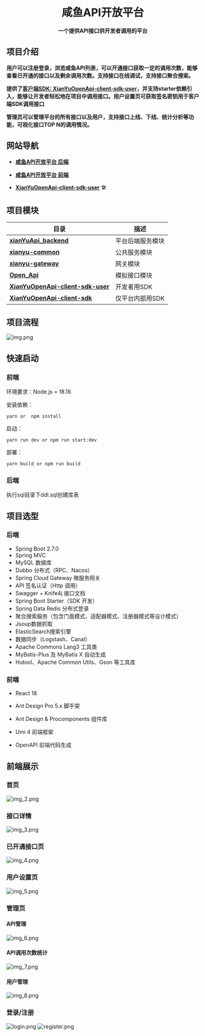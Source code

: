 <h1 align="center">咸鱼API开放平台</h1>
<p align="center"><strong>一个提供API接口供开发者调用的平台 </strong></p>

## 项目介绍



**用户可以注册登录，浏览咸鱼API列表，可以开通接口获取一定的调用次数，能够查看已开通的接口以及剩余调用次数。支持接口在线调试，支持接口聚合搜索。**

**提供了[客户端SDK: XianYuOpenApi-client-sdk-user](https://github.com/xianyu2023/XianYuOpenApi-client-sdk-user)，并支持starter依赖引入，能够让开发者轻松地在项目中调用接口。用户设置页可获取签名密钥用于客户端SDK调用接口**

**管理员可以管理平台的所有接口以及用户，支持接口上线、下线、统计分析等功能，可视化接口TOP N的调用情况。**



## 网站导航

- [**咸鱼API开放平台 后端**](https://github.com/xianyu2023/xianYuApi_backend)
- [**咸鱼API开放平台 前端**️]([https://github.com/](https://github.com/xianyu2023/xianYuApi_front))

-  **[XianYuOpenApi-client-sdk-user](https://github.com/xianyu2023/XianYuOpenApi-client-sdk-user)** 🛠


## 项目模块


| 目录                                                                                                                                                  | 描述        |
|-----------------------------------------------------------------------------------------------------------------------------------------------------|-----------|
| **[xianYuApi_backend](https://github.com/xianyu2023/xianYuApi_backend)**                                                                                                                           | 平台后端服务模块  |
| **[xianyu-common](https://github.com/xianyu2023/xianYuApi_backend/tree/master/xianyu-common)**                                                                                                                               | 公共服务模块    |
| **[xianyu-gateway](https://github.com/xianyu2023/xianYuApi_backend/tree/master/xianyu-gateway)**                                                                                                                              | 网关模块      |
| **[Open_Api](https://github.com/xianyu2023/xianYuApi_backend/tree/master/Open_Api)**                                                                                                                                    | 模拟接口模块    |
| **[XianYuOpenApi-client-sdk-user](https://github.com/xianyu2023/XianYuOpenApi-client-sdk-user)**                                                                          | 开发者用SDK   |
| **[XianYuOpenApi-client-sdk]()**                                                                                                            | 仅平台内部用SDK |

## 项目流程

![img.png](doc/img_00.png)
## 快速启动

### 前端

环境要求：Node.js = 18.16

安装依赖：

```
yarn or  npm install
```

启动：

```
yarn run dev or npm run start:dev
```

部署：

```
yarn build or npm run build
```

### 后端

执行sql目录下ddl.sql创建库表

## 项目选型

### **后端**

- Spring Boot 2.7.0
- Spring MVC
- MySQL 数据库
- Dubbo 分布式（RPC、Nacos）
- Spring Cloud Gateway 微服务网关
- API 签名认证（Http 调用）
- Swagger + Knife4j 接口文档
- Spring Boot Starter（SDK 开发）
- Spring Data Redis 分布式登录
- 聚合搜索服务（包含门面模式、适配器模式、注册器模式等设计模式）
- Jsoup数据抓取
- ElasticSearch搜索引擎
- 数据同步（Logstash、Canal）
- Apache Commons Lang3 工具类
- MyBatis-Plus 及 MyBatis X 自动生成
- Hutool、Apache Common Utils、Gson 等工具库

### 前端

- React 18

- Ant Design Pro 5.x 脚手架

- Ant Design & Procomponents 组件库

- Umi 4 前端框架

- OpenAPI 前端代码生成




## 前端展示

### 首页
![img_2.png](doc/img_2.png)


### 接口详情
![img_3.png](doc/img_3.png)

### 已开通接口页
![img_4.png](doc/img_4.png)

### 用户设置页
![img_5.png](doc/img_5.png)

### 管理页

#### API管理
![img_6.png](doc/img_6.png)

#### API调用次数统计
![img_7.png](doc/img_7.png)

#### 用户管理
![img_8.png](doc/img_8.png)

### 登录/注册
![login.png](doc/img.png)
![register.png](doc/img_1.png)

